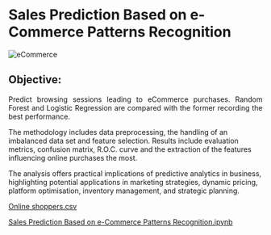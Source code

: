 # Sales Prediction Based on e-Commerce Patterns Recognition
![eCommerce](Images/eCommerce.jpg)
## Objective:
<p align="justify">
Predict browsing sessions leading to eCommerce purchases. Random Forest and Logistic Regression are compared with the former recording the best performance.

The methodology includes data preprocessing, the handling of an imbalanced data set and feature selection. Results include evaluation metrics, confusion matrix, R.O.C. curve and the extraction of the features influencing online purchases the most.

The analysis offers practical implications of predictive analytics in business, highlighting potential applications in marketing strategies, dynamic pricing, platform optimisation, inventory management, and strategic planning.
</p>


[Online shoppers.csv](https://github.com/justgrossi/Portfolio/blob/main/1.Sales_Prediction/online_shoppers.csv)

[Sales Prediction Based on e-Commerce Patterns Recognition.ipynb](https://github.com/justgrossi/Portfolio/blob/main/1.Sales_Prediction/Sales_Prediction_Based_on_eCommerce_Patterns_Recognition.ipynb)